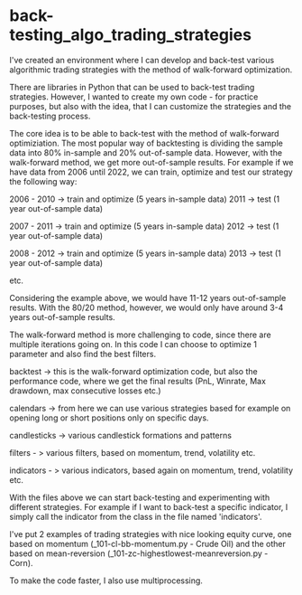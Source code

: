 # back-testing_algo_trading_strategies
I've created an environment where I can develop and back-test various algorithmic trading strategies with the method of walk-forward optimization.

There are libraries in Python that can be used to back-test trading strategies. However, I wanted to create my own code - for practice purposes, but also with the idea, that I can customize the strategies and the back-testing process.

The core idea is to be able to back-test with the method of walk-forward optimiziation. The most popular way of backtesting is dividing the sample data into 80% in-sample and 20% out-of-sample data. However, with the walk-forward method, we get more out-of-sample results. For example if we have data from 2006 until 2022, we can train, optimize and test our strategy the following way:

2006 - 2010 -> train and optimize (5 years in-sample data)
2011        -> test (1 year out-of-sample data)

2007 - 2011 -> train and optimize (5 years in-sample data)
2012        -> test (1 year out-of-sample data)

2008 - 2012 -> train and optimize (5 years in-sample data)
2013        -> test (1 year out-of-sample data)

etc.

Considering the example above, we would have 11-12 years out-of-sample results. With the 80/20 method, however, we would only have around 3-4 years out-of-sample results.

The walk-forward method is more challenging to code, since there are multiple iterations going on. In this code I can choose to optimize 1 parameter and also find the best filters.

backtest -> this is the walk-forward optimization code, but also the performance code, where we get the final results (PnL, Winrate, Max drawdown, max consecutive losses etc.)

calendars -> from here we can use various strategies based for example on opening long or short positions only on specific days.

candlesticks -> various candlestick formations and patterns

filters - > various filters, based on momentum, trend, volatility etc.

indicators - > various indicators, based again on momentum, trend, volatility etc.

With the files above we can start back-testing and experimenting with different strategies. For example if I want to back-test a specific indicator, I simply call the indicator from the class in the file named 'indicators'.

I've put 2 examples of trading strategies with nice looking equity curve, one based on momentum (_101-cl-bb-momentum.py - Crude Oil) and the other based on mean-reversion (_101-zc-highestlowest-meanreversion.py - Corn).  

To make the code faster, I also use multiprocessing.


